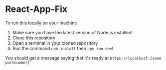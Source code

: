 # React-App-Fix

To run this locally on your machine 

1. Make sure you have the latest version of Node.js installed!
2. Clone this repository
3. Open a terminal in your cloned repository
4. Run the command `npm install` then `npm run dev`!

You should get a message saying that it's ready at `https://localhost:[some portnumber]`
